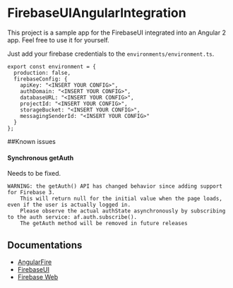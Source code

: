 # FirebaseUIAngularIntegration

This project is a sample app for the FirebaseUI integrated into an Angular 2 app.
Feel free to use it for yourself.

Just add your firebase credentials to the `environments/environment.ts`.

```
export const environment = {
  production: false,
  firebaseConfig: {
    apiKey: "<INSERT YOUR CONFIG>",
    authDomain: "<INSERT YOUR CONFIG>",
    databaseURL: "<INSERT YOUR CONFIG>",
    projectId: "<INSERT YOUR CONFIG>",
    storageBucket: "<INSERT YOUR CONFIG>",
    messagingSenderId: "<INSERT YOUR CONFIG>"
  }
};
```

##Known issues
#### Synchronous getAuth
Needs to be fixed.
```
WARNING: the getAuth() API has changed behavior since adding support for Firebase 3.
    This will return null for the initial value when the page loads, even if the user is actually logged in.
    Please observe the actual authState asynchronously by subscribing to the auth service: af.auth.subscribe().
    The getAuth method will be removed in future releases
```

## Documentations

* [AngularFire](https://github.com/angular/angularfire2)
* [FirebaseUI](https://github.com/firebase/firebaseui-web)
* [Firebase Web](https://firebase.google.com/docs/web/setup)
